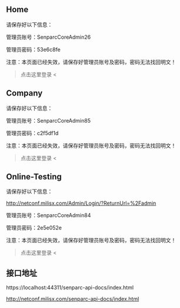 ﻿## Home

请保存好以下信息：

管理员账号：SenparcCoreAdmin26

管理员密码：53e6c8fe

注意：本页面已经失效，请保存好管理员账号及密码，密码无法找回明文！

> 点击这里登录 <

## Company

请保存好以下信息：

管理员账号：SenparcCoreAdmin85

管理员密码：c2f5df1d

注意：本页面已经失效，请保存好管理员账号及密码，密码无法找回明文！

> 点击这里登录 <

## Online-Testing

请保存好以下信息：

http://netconf.milisx.com/Admin/Login/?ReturnUrl=%2Fadmin

管理员账号：SenparcCoreAdmin84

管理员密码：2e5e052e

注意：本页面已经失效，请保存好管理员账号及密码，密码无法找回明文！

> 点击这里登录 <


## 接口地址

https://localhost:44311/senparc-api-docs/index.html

http://netconf.milisx.com/senparc-api-docs/index.html
